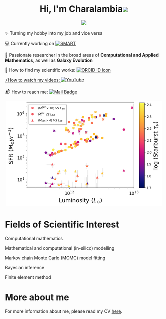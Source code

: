 <h1 align="center">Hi, I'm Charalambia<img src="https://media.giphy.com/media/hvRJCLFzcasrR4ia7z/giphy.gif" width="30px"></h1> 
<p align="center"> <img src="https://komarev.com/ghpvc/?username=Cover&label=Profile%20views&color=orange&style=flat" /> </p>


✨ Turning my hobby into my job and vice versa

💻 Currently working on [![SMART](https://img.shields.io/badge/GitHub-SMART-blue.svg?label=GitHub&logo=GitHub)](https://github.com/ch-var/SMART) 

👀 Passionate researcher in the broad areas of **Computational and Applied Mathematics**, as well as **Galaxy Evolution**

🔭 How to find my scientific works: <a itemprop="sameAs" content="https://orcid.org/0009-0004-6200-0919" href="https://orcid.org/0009-0004-6200-0919" target="orcid.widget" rel="noopener noreferrer" style="vertical-align:top;"><img src="https://orcid.org/sites/default/files/images/orcid_16x16.png" style="width:19px;margin-right:.5em;" alt="ORCID iD icon">

⚡How to watch my videos: [![YouTube](https://img.shields.io/badge/YouTube-white?style=flat&labelColor=white&logo=youtube&logoColor=red)](https://www.youtube.com/channel/UC6Yyxgp4KmtX6cXLyw_jb9Q)

📬 How to reach me: [![Mail Badge](https://img.shields.io/badge/-varnava.haris@gmail.com-white?style=flat&labelColor=white&logo=gmail&logoColor=red)](mailto:varnava.haris@gmail.com) 


<p align="center"> <img src="SFR.png" /> </p>


Fields of Scientific Interest
=============
Computational mathematics

Mathematical and computational (in-silico) modelling

Markov chain Monte Carlo (MCMC) model fitting

Bayesian inference

Finite element method


More about me
=============
For more information about me, please read my CV [here](https://github.com/ch-var/ch-var/blob/main/CV%20-%20Charalambia%20Varnava.pdf).


